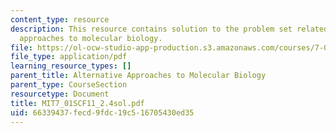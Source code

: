 ```yaml
---
content_type: resource
description: This resource contains solution to the problem set related to alternative
  approaches to molecular biology.
file: https://ol-ocw-studio-app-production.s3.amazonaws.com/courses/7-01sc-fundamentals-of-biology-fall-2011/66339437fecd9fdc19c516705430ed35_MIT7_01SCF11_2.4sol.pdf
file_type: application/pdf
learning_resource_types: []
parent_title: Alternative Approaches to Molecular Biology
parent_type: CourseSection
resourcetype: Document
title: MIT7_01SCF11_2.4sol.pdf
uid: 66339437-fecd-9fdc-19c5-16705430ed35
---
```

